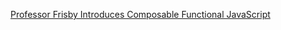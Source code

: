 [Professor Frisby Introduces Composable Functional JavaScript](https://egghead.io/courses/professor-frisby-introduces-composable-functional-javascript)

